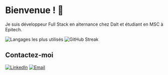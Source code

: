 # Bienvenue ! 👋

Je suis développeur Full Stack en alternance chez Dalt et étudiant en MSC à Epitech.

![Langages les plus utilisés](https://github-readme-stats.vercel.app/api/top-langs/?username=lavallemarcaurele&layout=compact) ![GitHub Streak](http://github-readme-streak-stats.herokuapp.com?user=lavallemarcaurele&theme=default)

## Contactez-moi

[![LinkedIn](https://img.shields.io/badge/-LinkedIn-blue?style=flat-square&logo=LinkedIn&logoColor=white&link=https://www.linkedin.com/in/lavallemarcaurele/)](https://www.linkedin.com/in/lavallemarcaurele/)
[![Email](https://img.shields.io/badge/-Email-red?style=flat-square&logo=Gmail&logoColor=white&link=mailto:lavallemarcaurele@gmail.com)](mailto:lavallemarcaurele@gmail.com)
